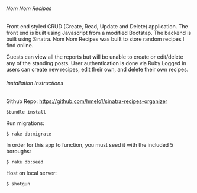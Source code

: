 ###### Nom Nom Recipes

Front end styled CRUD (Create, Read, Update and Delete) application. The front end is built using Javascript from a modified Bootstap. The backend is built using Sinatra.  Nom Nom Recipes was built to store random recipes I find online.

Guests can view all the reports but will be unable to create or edit/delete any of the standing posts. User authentication is done via Ruby Logged in users can create new recipes, edit their own, and delete their own recipes.

###### Installation Instructions

Github Repo: https://github.com/hmelo1/sinatra-recipes-organizer
```
$bundle install
```
Run migrations:
```
$ rake db:migrate
```
In order for this app to function, you must seed it with the included 5 boroughs:
```
$ rake db:seed
```
Host on local server:
```
$ shotgun
```
